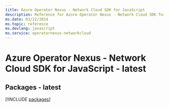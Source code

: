 ```yaml
---
title: Azure Operator Nexus - Network Cloud SDK for JavaScript
description: Reference for Azure Operator Nexus - Network Cloud SDK for JavaScript
ms.date: 03/22/2024
ms.topic: reference
ms.devlang: javascript
ms.service: operatornexus-networkcloud
---
```

# Azure Operator Nexus - Network Cloud SDK for JavaScript - latest
## Packages - latest
[!INCLUDE [packages](operator-nexus---network-cloud-index.md)]